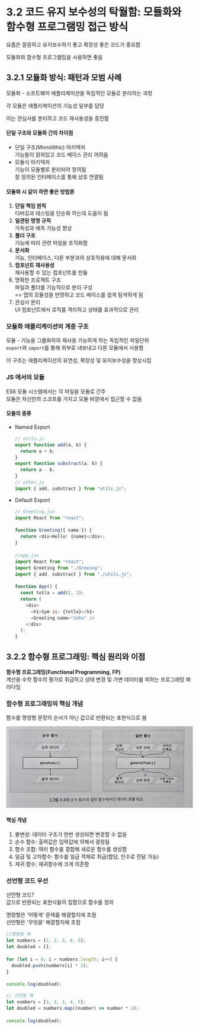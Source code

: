 ﻿# 3.2 코드 유지 보수성의 탁월함: 모듈화와 함수형 프로그램밍 접근 방식

요즘은 깔끔하고 유지보수하기 좋고 확장성 좋은 코드가 중요함

모듈화와 함수형 프로그램밍을 사용하면 좋음

## 3.2.1 모듈화 방식: 패턴과 모범 사례

모듈화 - 소프트웨어 애플리케이션을 독립적인 모듈로 분리하는 과정

각 모듈은 애플리케이션의 기능성 일부를 담당

이는 관심사를 분리하고 코드 재사용성을 증진함

#### 단일 구조와 모듈화 간의 차이점

- 단일 구조(Monolithic) 아키텍처<br>
  기능들이 얽혀있고 코드 베이스 관리 어려움
- 모듈식 아키텍처<br>
  기능이 모듈별로 분리되어 정의됨<br>
  잘 정의된 인터페이스를 통해 상호 연결됨

#### 모듈화 시 같이 하면 좋은 방법론

1. **단일 책임 원칙**<br>
   디버깅과 테스팅을 단순화 하는데 도움이 됨
2. **일관된 명명 규칙**<br>
   가독성과 예측 가능성 향상
3. **폴더 구조**<br>
   기능에 따라 관련 파일을 조직화함
4. **문서화**<br>
   기능, 인터페이스, 다른 부분과의 상호작용에 대해 문서화
5. **컴포넌트 재사용성**<br>
   재사용할 수 있는 컴포넌트를 만듦
6. 명확한 프로젝트 구조<br>
   파일과 폴더를 기능적으로 분리 구성<br>
   => 앱의 모듈성을 반영하고 코드 베이스를 쉽게 탐색하게 됨
7. 관심사 분리<br>
   UI 컴포넌트에서 로직를 격리하고 상태를 효과적으로 관리

### 모듈화 애플리케이션의 계층 구조

모듈 - 기능을 그룹화하여 재사용 가능하게 하는 독립적인 파일단위<br>
`export`와 `import`를 통해 외부로 내보내고 다른 모듈에서 사용함

이 구조는 애플리케이션의 유연성, 확장성 및 유지보수성을 향상시킴

### JS 에서의 모듈

ES6 모듈 시스템에서는 각 파일을 모듈로 간주<br>
모듈은 자신만의 스코프를 가지고 모듈 바깥에서 접근할 수 없음

#### 모듈의 종류

- Named Export
  ```js
  // utils.js
  export function add(a, b) {
    return a + b;
  }
  export function substract(a, b) {
    return a - b;
  }
  // other.js
  import { add, substract } from "utils.js";
  ```
- Default Export

  ```js
  // Greeting.jsx
  import React from "react";

  function Greeting({ name }) {
    return <div>Hello! {name}</div>;
  }

  //app.jsx
  import React from "react";
  import Greeting from "./Greeing";
  import { add, substract } from "./utils.js";

  function App() {
    const totla = add(2, 3);
    return (
      <div>
        <h1>Sym is: {totla}</h1>
        <Greeting name="John" />
      </div>
    );
  }
  ```

## 3.2.2 함수형 프로그래밍: 핵심 원리와 이점

**함수형 프로그래밍(Functional Programming, FP)**<br>
계산을 수학 함수의 평가로 취급하고 상태 변경 및 가변 데이터를 피하는 프로그래밍 패러다임

### 함수형 프로그래밍의 핵심 개념

함수를 명령형 문장의 순서가 아닌 값으로 반환되는 표현식으로 봄

![](./img/14.jpg)

#### 핵심 개념

1. 불변성: 데이터 구조가 한번 생성되면 변경할 수 없음
2. 순수 함수: 출력값은 입력값에 의해서 결정됨
3. 함수 조합: 여러 함수를 결합해 새로운 함수를 생성함
4. 일급 및 고차함수: 함수를 일급 객체로 취급(할당, 인수로 전달 가능)
5. 재귀 함수: 재귀함수에 크게 의존함

### 선언형 코드 우선

선언형 코드?<br>
값으로 반환되는 표현식들의 집합으로 함수를 정의

명령형은 '어떻게' 문제를 해결할지에 초점<br>
선언형은 '무엇을' 해결할지에 초점

```js
//명령형 예
let numbers = [1, 2, 3, 4, 5];
let doubled = [];

for (let i = 0; i < numbers.length; i++) {
  doubled.push(numbers[i] * 2);
}

console.log(doubled);
```

```js
// 선언형 예
let numbers = [1, 2, 3, 4, 5];
let doubled = numbers.map((number) => number * 2);

console.log(doubled);
```
